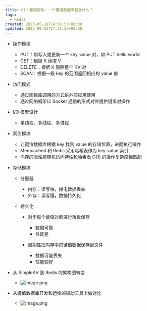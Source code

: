 ```yaml
---
title: 01｜基础架构：一个键值数据库包含什么？
tags:
  - Redis
created: 2023-05-18T14:56:53+08:00
updated: 2023-09-03T17:31:56+08:00
---
```


- 操作模块

  - PUT：新写入或更新一个 key-value 对，如 PUT hello world
  - GET：根据 K 读取 V
  - DELETE：根据 K 删除整个 KV 对
  - SCAN：根据一段 key 的范围返回相应的 value 值

- 访问模式

  - 通过函数库调用的方式供外部应用使用
  - 通过网络框架以 Socket 通信的形式对外提供键值对操作

- I/O 模型设计

  - 单线程、多线程、多进程

- 索引模块

  - 让键值数据库根据 key 找到 value 的存储位置，进而执行操作
  - Memcached 和 Redis 采用哈希表作为 key-value 索引
  - 内存的高性能随机访问特性和哈希表 O(1) 的操作复杂度相匹配

- 存储模块

  - 分配器

    - 内存：读写快，掉电数据丢失
    - 外存：读写慢，数据持久化

  - 持久化

    - 对于每个键值对都进行落盘保存

      - 数据可靠
      - 性能差

    - 周期性把内存中的键值数据保存到文件

      - 数据可能丢失
      - 性能较好

- 从 SimpleKV 到 Redis 的架构图转变
  - ![image.png](https://cdn.jsdelivr.net/gh/11ze/static/images/redis-02-1.png)

- 从键值数据库开发和运维的辅助工具上做对比
  - ![image.png](https://cdn.jsdelivr.net/gh/11ze/static/images/redis-02-2.png)
